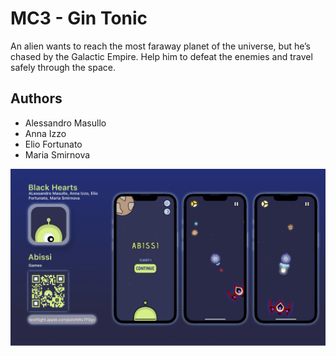 
# MC3 - Gin Tonic
An alien wants to reach the most faraway planet of the universe, but he’s chased by the Galactic Empire. Help him to defeat the enemies and travel safely through the space.

## Authors

- Alessandro Masullo
- Anna Izzo
- Elio Fortunato
- Maria Smirnova

![TestFlight_template](TestFlight_template.png)
